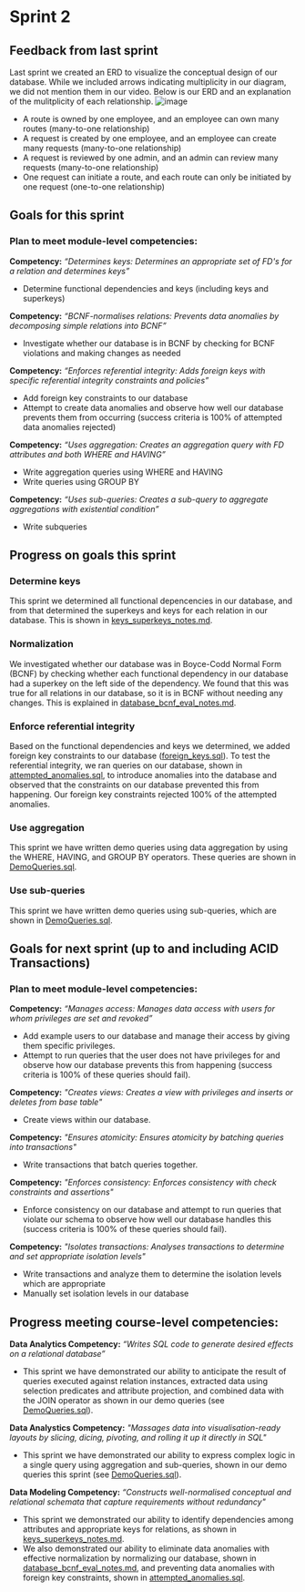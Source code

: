 # Sprint 2
## Feedback from last sprint
Last sprint we created an ERD to visualize the conceptual design of our database. While we included arrows indicating multiplicity in our diagram, we did not mention them in our video. Below is our ERD and an explanation of the mulitplicity of each relationship.
![image](https://github.com/macsyd/csc370-database-project/assets/91709747/0cffcc81-5e2d-4491-89d9-3666f121a2fa)

* A route is owned by one employee, and an employee can own many routes (many-to-one relationship)
* A request is created by one employee, and an employee can create many requests (many-to-one relationship)
* A request is reviewed by one admin, and an admin can review many requests (many-to-one relationship)
* One request can initiate a route, and each route can only be initiated by one request (one-to-one relationship)

## Goals for this sprint
### Plan to meet module-level competencies:
**Competency:** *“Determines keys: Determines an appropriate set of FD's for a relation and determines keys”* <br>
+ Determine functional dependencies and keys (including keys and superkeys)

**Competency:** *“BCNF-normalises relations: Prevents data anomalies by decomposing simple relations into BCNF”* <br>
+ Investigate whether our database is in BCNF by checking for BCNF violations and making changes as needed

**Competency:** *“Enforces referential integrity: Adds foreign keys with specific referential integrity constraints and policies”* <br>
+ Add foreign key constraints to our database
+ Attempt to create data anomalies and observe how well our database prevents them from occurring (success criteria is 100% of attempted data anomalies rejected)

**Competency:** *“Uses aggregation: Creates an aggregation query with FD attributes and both WHERE and HAVING”* <br>
+ Write aggregation queries using WHERE and HAVING
+ Write queries using GROUP BY

**Competency:** *“Uses sub-queries: Creates a sub-query to aggregate aggregations with existential condition”* <br>
+ Write subqueries

## Progress on goals this sprint
### Determine keys
This sprint we determined all functional depencencies in our database, and from that determined the superkeys and keys for each relation in our database. This is shown in [keys_superkeys_notes.md](https://github.com/macsyd/csc370-database-project/blob/main/project-deliverables/sprint-2/keys_superkeys_notes.md).

### Normalization
We investigated whether our database was in Boyce-Codd Normal Form (BCNF) by checking whether each functional dependency in our database had a superkey on the left side of the dependency. We found that this was true for all relations in our database, so it is in BCNF without needing any changes. This is explained in [database_bcnf_eval_notes.md](https://github.com/macsyd/csc370-database-project/blob/main/project-deliverables/sprint-2/database_bcnf_eval_notes.md).

### Enforce referential integrity
Based on the functional dependencies and keys we determined, we added foreign key constraints to our database ([foreign_keys.sql](https://github.com/macsyd/csc370-database-project/blob/main/project-deliverables/sprint-2/foreign_keys.sql)). To test the referential integrity, we ran queries on our database, shown in [attempted_anomalies.sql](https://github.com/macsyd/csc370-database-project/blob/main/project-deliverables/sprint-2/attempted_anomalies.sql), to introduce anomalies into the database and observed that the constraints on our database prevented this from happening. Our foreign key constraints rejected 100% of the attempted anomalies.

### Use aggregation
This sprint we have written demo queries using data aggregation by using the WHERE, HAVING, and GROUP BY operators. These queries are shown in [DemoQueries.sql](https://github.com/macsyd/csc370-database-project/blob/main/project-deliverables/sprint-2/DemoQueries.sql).

### Use sub-queries
This sprint we have written demo queries using sub-queries, which are shown in [DemoQueries.sql](https://github.com/macsyd/csc370-database-project/blob/main/project-deliverables/sprint-2/DemoQueries.sql).

## Goals for next sprint (up to and including ACID Transactions)
### Plan to meet module-level competencies:
**Competency:** *“Manages access: Manages data access with users for whom privileges are set and revoked”* <br>
* Add example users to our database and manage their access by giving them specific privileges.
* Attempt to run queries that the user does not have privileges for and observe how our database prevents this from happening (success criteria is 100% of these queries should fail).

**Competency:** *"Creates views: Creates a view with privileges and inserts or deletes from base table"* <br>
* Create views within our database.

**Competency:** *"Ensures atomicity: Ensures atomicity by batching queries into transactions"* <br>
* Write transactions that batch queries together.

**Competency:** *"Enforces consistency: Enforces consistency with check constraints and assertions"* <br>
* Enforce consistency on our database and attempt to run queries that violate our schema to observe how well our database handles this (success criteria is 100% of these queries should fail).

**Competency:** *"Isolates transactions: Analyses transactions to determine and set appropriate isolation levels"* <br>
* Write transactions and analyze them to determine the isolation levels which are appropriate
* Manually set isolation levels in our database


## Progress meeting course-level competencies:
**Data Analytics Competency:** *“Writes SQL code to generate desired effects on a relational database”* <br>
* This sprint we have demonstrated our ability to anticipate the result of queries executed against relation instances, extracted data using selection predicates and attribute projection, and combined data with the JOIN operator as shown in our demo queries (see [DemoQueries.sql](https://github.com/macsyd/csc370-database-project/blob/main/project-deliverables/sprint-2/DemoQueries.sql)).

**Data Analystics Competency:** *"Massages data into visualisation-ready layouts by slicing, dicing, pivoting, and rolling it up it directly in SQL"* <br>
* This sprint we have demonstrated our ability to express complex logic in a single query using aggregation and sub-queries, shown in our demo queries this sprint (see [DemoQueries.sql](https://github.com/macsyd/csc370-database-project/blob/main/project-deliverables/sprint-2/DemoQueries.sql)).

**Data Modeling Competency:** *“Constructs well-normalised conceptual and relational schemata that capture requirements without redundancy"* <br>
* This sprint we demonstrated our ability to identify dependencies among attributes and appropriate keys for relations, as shown in [keys_superkeys_notes.md](https://github.com/macsyd/csc370-database-project/blob/main/project-deliverables/sprint-2/keys_superkeys_notes.md).
* We also demonstrated our ability to eliminate data anomalies with effective normalization by normalizing our database, shown in [database_bcnf_eval_notes.md](https://github.com/macsyd/csc370-database-project/blob/main/project-deliverables/sprint-2/database_bcnf_eval_notes.md), and preventing data anomalies with foreign key constraints, shown in [attempted_anomalies.sql](https://github.com/macsyd/csc370-database-project/blob/main/project-deliverables/sprint-2/attempted_anomalies.sql).
